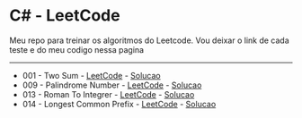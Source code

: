 # C# - LeetCode

Meu repo para treinar os algoritmos do Leetcode.
Vou deixar o link de cada teste e do meu codigo nessa pagina

---

- 001 - Two Sum - [LeetCode](https://leetcode.com/problems/two-sum/) - [Solucao](https://github.com/Robert1802/LeetCode-CSharp/blob/master/001_TwoSum/Program.cs)
- 009 - Palindrome Number - [LeetCode](https://leetcode.com/problems/palindrome-number/) - [Solucao](https://github.com/Robert1802/LeetCode-CSharp/blob/master/009_PalindromeNumber/Program.cs)
- 013 - Roman To Integrer - [LeetCode](https://leetcode.com/problems/roman-to-integer/) - [Solucao](https://github.com/Robert1802/LeetCode-CSharp/blob/master/013_RomanToInt/Program.cs)
- 014 - Longest Common Prefix - [LeetCode](https://leetcode.com/problems/longest-common-prefix/) - [Solucao](https://github.com/Robert1802/LeetCode-CSharp/blob/master/014_LongestCommonPrefix/Program.cs)